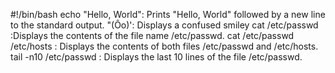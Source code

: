 #!/bin/bash
echo "Hello, World": Prints "Hello, World" followed by a new line to the standard output.
"(Ôo)': Displays a confused smiley
cat /etc/passwd :Displays the contents of the file name /etc/passwd.
cat /etc/passwd /etc/hosts : Displays the contents of both files /etc/passwd and /etc/hosts.
tail -n10 /etc/passwd : Displays the last 10 lines of the file /etc/passwd.
